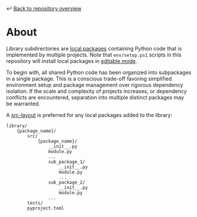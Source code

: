 ↩️ [Back to repository overview](../README.md)

# About
Library subdirectories are [local packages](https://pip.pypa.io/en/stable/topics/local-project-installs) containing Python code that is implemented by multiple projects. Note that `env/setup.ps1` scripts in this repository will install local packages in [editable mode](https://pip.pypa.io/en/stable/topics/local-project-installs/#editable-installs).

To begin with, all shared Python code has been organized into subpackages in a single package. This is a conscious trade-off favoring simplified environment setup and package management over rigorous dependency isolation. If the scale and complexity of projects increases, or dependency conflicts are encountered, separation into multiple distinct packages may be warranted. 

A [src-layout](https://setuptools.pypa.io/en/latest/userguide/package_discovery.html#src-layout) is preferred for any local packages added to the library:
```
library/
	{package_name}/
		src/
			{package_name}/
				__init__.py
				module.py
				...
				sub_package_1/
					__init__.py
					module.py
					...
				sub_package_2/
					__init__.py
					module.py
				...
		tests/
		pyproject.toml
```
